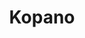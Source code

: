 ---
description: "Kopano is an open source communication stack providing e-mail, online\
  \ videoconferencing, file sharing, messaging, and much more.\r\n\r\nGroupware Core\
  \ provides Kopano\u2019s traditional groupware functionalities: Email, Calendaring,\
  \ Contacts, Tasks and Notes. Groupware Core is 100% MAPI compatible and provides\
  \ must-have features such as ACLs, meeting requests, and advanced calendaring.\r\
  \n\r\nMeet is our new videoconferencing solution, directly accessible from any browser,\
  \ using adaptive UX to match any environment you work in.\r\n\r\n    Secure peer\
  \ to peer communication\r\n    No app installation(s) required (not even for screen\
  \ sharing)\r\n    Switch devices during a call without dropping out\r\n\r\nWebApp\
  \ is our lightning fast web-client for sending email, calendaring, (video) chat,\
  \ file sharing and more. You can access your projects and files online from any\
  \ major browser, no plug-ins required.\r\n\r\n    Real-time communication, collaboration\
  \ & document editing in one interface\r\n    Set up instant video conferences\r\n\
  \    Share files or send a quick direct message\r\n\r\nKopano Documents connects\
  \ to existing network storage, \u2018smart storage\u2019 \u2013 like nextCloud,\
  \ ownCloud and Seafile \u2013 and cloud-based storage solutions. This means you\
  \ can store your files the way you like best and easily share them with people within\
  \ or outside your organization."
layout: stand
logo: stands/kopano/logo.png
new_this_year: "We have extended the features of our Kopano Meet\r\n- Improved interface\r\
  \n- Easy to use invitations\r\n- Videoconferencing; when peer to peer is not enough\
  \ a central server now takes over (without compromising on privacy or security)\r\
  \n- Upcoming: Chat in meet\r\nKopano Groupware Core 9\r\n- A new major release for\
  \ our backend with many improvements\r\nKopano One was launched\r\n- The complete\
  \ Kopano Groupware stack in a single repository"
showcase: "Do you have your own domain, and do you also want a complete communication\
  \ stack providing e-mail, online videoconferencing, file sharing, and more?\r\n\
  Kopano provides a 100% open-source software communication stack that allows you\
  \ to maintain in control of your data, while also providing easy-to-use clients:\r\
  \n- Kopano Webapp for your browser\r\n- Kopano Deskapp for your desktop\r\n- Z-Push\
  \ for native integration on your phone\r\n- Kopano Meet for video meetings\r\n\r\
  \nSo, if you're running an e-mail server for your family, or if you want a high-grade\
  \ video meeting application for your organization, and for everything in-between,\r\
  \n\r\nCome visit the Kopano stand for more information!"
themes:
- Office suites and productivity
title: Kopano
website: https://kopano.io/
---
